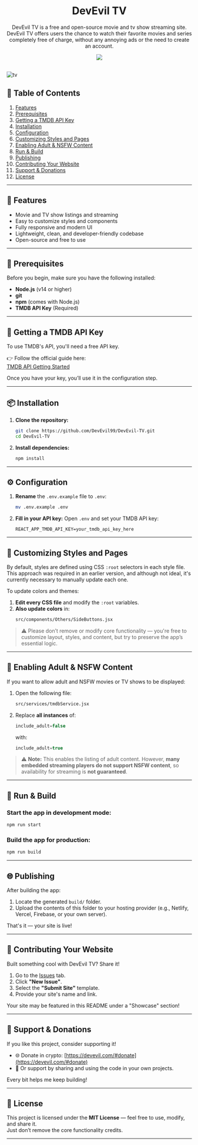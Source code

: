 <div align="center" dir="auto">
<h1 align="center">DevEvil TV</h1>
<p align="center">DevEvil TV is a free and open-source movie and tv show streaming site. DevEvil TV offers users the chance to watch their favorite movies and series completely free of charge, without any annoying ads or the need to create an account.</p>
<a align="center" href="https://discord.gg/jsQ9UP7kCA" rel="nofollow"><img align="center" src="https://img.shields.io/discord/763094597454397490?color=5865F2&labelColor=white&label=Support%20Server&logo=Discord" style="max-width: 100%;"></a>
</div>
<br>

![tv](https://github.com/user-attachments/assets/ba066a76-ad6b-40ba-8657-12ff56a80587)


## 📖 Table of Contents

1. [Features](#-features)  
2. [Prerequisites](#-prerequisites)  
3. [Getting a TMDB API Key](#-getting-a-tmdb-api-key)  
4. [Installation](#-installation)  
5. [Configuration](#-configuration)  
6. [Customizing Styles and Pages](#-customizing-styles-and-pages)  
7. [Enabling Adult & NSFW Content](#-enabling-adult--nsfw-content)
8. [Run & Build](#-run--build)  
9. [Publishing](#-publishing)  
10. [Contributing Your Website](#-contributing-your-website)  
11. [Support & Donations](#-support--donations)  
12. [License](#-license)

---

## 🚀 Features

- Movie and TV show listings and streaming
- Easy to customize styles and components  
- Fully responsive and modern UI  
- Lightweight, clean, and developer-friendly codebase  
- Open-source and free to use

---

## 🔧 Prerequisites

Before you begin, make sure you have the following installed:

- **Node.js** (v14 or higher)
- **git**
- **npm** (comes with Node.js)
- **TMDB API Key** (Required)

---

## 🔑 Getting a TMDB API Key

To use TMDB's API, you'll need a free API key.

👉 Follow the official guide here:  
[TMDB API Getting Started](https://developer.themoviedb.org/docs/getting-started)

Once you have your key, you’ll use it in the configuration step.

---

## 📦 Installation

1. **Clone the repository:**
   ```bash
   git clone https://github.com/DevEvil99/DevEvil-TV.git
   cd DevEvil-TV
   ```

2. **Install dependencies:**
   ```bash
   npm install
   ```

---

## ⚙️ Configuration

1. **Rename** the `.env.example` file to `.env`:
   ```bash
   mv .env.example .env
   ```

2. **Fill in your API key:**
   Open `.env` and set your TMDB API key:
   ```env
   REACT_APP_TMDB_API_KEY=your_tmdb_api_key_here
   ```

---

## 🎨 Customizing Styles and Pages

By default, styles are defined using CSS `:root` selectors in each style file. This approach was required in an earlier version, and although not ideal, it's currently necessary to manually update each one.

To update colors and themes:

1. **Edit every CSS file** and modify the `:root` variables.
2. **Also update colors** in:
   ```bash
   src/components/Others/SideButtons.jsx
   ```

> ⚠️ Please don’t remove or modify core functionality — you're free to customize layout, styles, and content, but try to preserve the app’s essential logic.

---

## 🔞 Enabling Adult & NSFW Content

If you want to allow adult and NSFW movies or TV shows to be displayed:

1. Open the following file:
   ```bash
   src/services/tmdbService.jsx
   ```

2. Replace **all instances** of:
   ```js
   include_adult=false
   ```
   with:
   ```js
   include_adult=true
   ```

> ⚠️ **Note:** This enables the listing of adult content. However, **many embedded streaming players do not support NSFW content**, so availability for streaming is **not guaranteed**.

---

## 🧪 Run & Build

### Start the app in development mode:
```bash
npm run start
```

### Build the app for production:
```bash
npm run build
```

---

## 🌐 Publishing

After building the app:

1. Locate the generated `build/` folder.
2. Upload the contents of this folder to your hosting provider (e.g., Netlify, Vercel, Firebase, or your own server).

That's it — your site is live!

---

## 🌟 Contributing Your Website

Built something cool with DevEvil TV? Share it!

1. Go to the [Issues](https://github.com/DevEvil99/DevEvil-TV/issues) tab.
2. Click **"New Issue"**.
3. Select the **"Submit Site"** template.
4. Provide your site's name and link.

Your site may be featured in this README under a "Showcase" section!

---

## 💖 Support & Donations

If you like this project, consider supporting it!

- 🌐 Donate in crypto: [https://devevil.com/#donate](https://devevil.com/#donate)  
- 📢 Or support by sharing and using the code in your own projects.

Every bit helps me keep building!

---

## 📜 License

This project is licensed under the **MIT License** — feel free to use, modify, and share it.  
Just don’t remove the core functionality credits.

---
